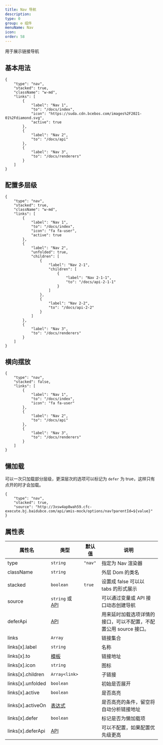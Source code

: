 ```yaml
---
title: Nav 导航
description:
type: 0
group: ⚙ 组件
menuName: Nav
icon:
order: 58
---
```


用于展示链接导航

## 基本用法

```schema: scope="body"
{
    "type": "nav",
    "stacked": true,
    "className": "w-md",
    "links": [
        {
            "label": "Nav 1",
            "to": "/docs/index",
            "icon": "https://suda.cdn.bcebos.com/images%2F2021-01%2Fdiamond.svg",
            "active": true
        },
        {
            "label": "Nav 2",
            "to": "/docs/api"
        },
        {
            "label": "Nav 3",
            "to": "/docs/renderers"
        }
    ]
}
```

## 配置多层级

```schema: scope="body"
{
    "type": "nav",
    "stacked": true,
    "className": "w-md",
    "links": [
        {
            "label": "Nav 1",
            "to": "/docs/index",
            "icon": "fa fa-user",
            "active": true
        },
        {
            "label": "Nav 2",
            "unfolded": true,
            "children": [
                {
                    "label": "Nav 2-1",
                    "children": [
                        {
                            "label": "Nav 2-1-1",
                            "to": "/docs/api-2-1-1"
                        }
                    ]
                },
                {
                    "label": "Nav 2-2",
                    "to": "/docs/api-2-2"
                }
            ]
        },
        {
            "label": "Nav 3",
            "to": "/docs/renderers"
        }
    ]
}
```

## 横向摆放

```schema: scope="body"
{
    "type": "nav",
    "stacked": false,
    "links": [
        {
            "label": "Nav 1",
            "to": "/docs/index",
            "icon": "fa fa-user"
        },
        {
            "label": "Nav 2",
            "to": "/docs/api"
        },
        {
            "label": "Nav 3",
            "to": "/docs/renderers"
        }
    ]
}
```

## 懒加载

可以一次只加载部分层级，更深层次的选项可以标记为 `defer` 为 true，这样只有点开的时才会加载。

```schema: scope="body"
{
    "type": "nav",
    "stacked": true,
    "source": "http://3xsw4ap8wah59.cfc-execute.bj.baidubce.com/api/amis-mock/options/nav?parentId=${value}"
}
```

## 属性表

| 属性名            | 类型                                     | 默认值  | 说明                                                             |
| ----------------- | ---------------------------------------- | ------- | ---------------------------------------------------------------- |
| type              | `string`                                 | `"nav"` | 指定为 Nav 渲染器                                                |
| className         | `string`                                 |         | 外层 Dom 的类名                                                  |
| stacked           | `boolean`                                | `true`  | 设置成 false 可以以 tabs 的形式展示                              |
| source            | `string` 或 [API](../../docs/types/api)  |         | 可以通过变量或 API 接口动态创建导航                              |
| deferApi          | [API](../../docs/types/api)              |         | 用来延时加载选项详情的接口，可以不配置，不配置公用 source 接口。 |
| links             | `Array`                                  |         | 链接集合                                                         |
| links[x].label    | `string`                                 |         | 名称                                                             |
| links[x].to       | [模板](../../docs/concepts/template)     |         | 链接地址                                                         |
| links[x].icon     | `string`                                 |         | 图标                                                             |
| links[x].children | `Array<link>`                            |         | 子链接                                                           |
| links[x].unfolded | `boolean`                                |         | 初始是否展开                                                     |
| links[x].active   | `boolean`                                |         | 是否高亮                                                         |
| links[x].activeOn | [表达式](../../docs/concepts/expression) |         | 是否高亮的条件，留空将自动分析链接地址                           |
| links[x].defer    | `boolean`                                |         | 标记是否为懒加载项                                               |
| links[x].deferApi | [API](../../docs/types/api)              |         | 可以不配置，如果配置优先级更高                                   |
